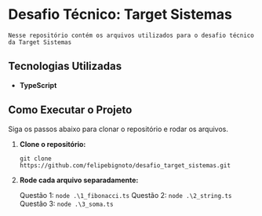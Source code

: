 # Desafio Técnico: Target Sistemas

    Nesse repositório contém os arquivos utilizados para o desafio técnico da Target Sistemas

## Tecnologias Utilizadas

- **TypeScript**

## Como Executar o Projeto

Siga os passos abaixo para clonar o repositório e rodar os arquivos.

1. **Clone o repositório:**

   `git clone https://github.com/felipebignoto/desafio_target_sistemas.git`

2. **Rode cada arquivo separadamente:**

   Questão 1: `node .\1_fibonacci.ts`
   Questão 2: `node .\2_string.ts`
   Questão 3: `node .\3_soma.ts`
